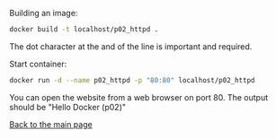 Building an image:

```bash
docker build -t localhost/p02_httpd .
```

The dot character at the and of the line is important and required.

Start container:

```bash
docker run -d --name p02_httpd -p "80:80" localhost/p02_httpd
```

You can open the website from a web browser on port 80.
The output should be "Hello Docker (p02)"

[Back to the main page](../../README.md)
